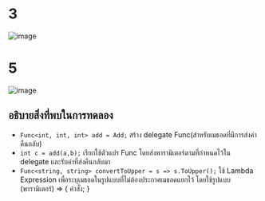 # 3 #
![image](https://github.com/ThanaloekKaisai/03376836-OOP-2566-Lab-15/assets/144195683/889cde29-4fa4-4fc8-8a95-e7f15617c002)



# 5 #
![image](https://github.com/ThanaloekKaisai/03376836-OOP-2566-Lab-15/assets/144195683/c6ec3b94-d824-4ff8-a796-5a2f96ebe284)

## อธิบายสิ่งที่พบในการทดลอง
- `Func<int, int, int> add = Add;` สร้าง delegate Func(สำหรับเมธอดที่มีการส่งค่าคืนกลับ)
- `int c = add(a,b);` เรียกใช้ตัวแปร Func โดยส่งพารามิเตอร์ตามที่กำหนดไว้ใน delegate และรับค่าที่ส่งคืนกลับมา
- `Func<string, string> convertToUpper = s => s.ToUpper();` ใช้ Lambda Expression เพื่อระบุเมธอดในรูปแบบที่ไม่ต้องประกาศเมธอดแยกไว้ โดยใช้รูปแบบ (พารามิเตอร์) => { คำสั่ง; }


